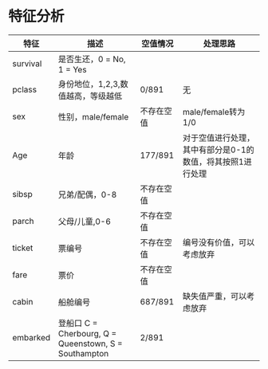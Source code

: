 # 特征分析

|特征|描述|空值情况|处理思路|
|---|---|---|---|
|survival|是否生还，0 = No, 1 = Yes||
|pclass|身份地位，1,2,3,数值越高，等级越低|0/891|无|
|sex|性别，male/female|不存在空值|male/female转为1/0|
|Age|年龄|177/891|对于空值进行处理，其中有部分是0-1的数值，将其按照1进行处理|
|sibsp|兄弟/配偶，0-8|不存在空值||
|parch|父母/儿童,0-6|不存在空值||
|ticket|票编号|不存在空值|编号没有价值，可以考虑放弃|
|fare|票价|不存在空值|||
|cabin|船舱编号|687/891|缺失值严重，可以考虑放弃|
|embarked|登船口 C = Cherbourg, Q = Queenstown, S = Southampton|2/891|
